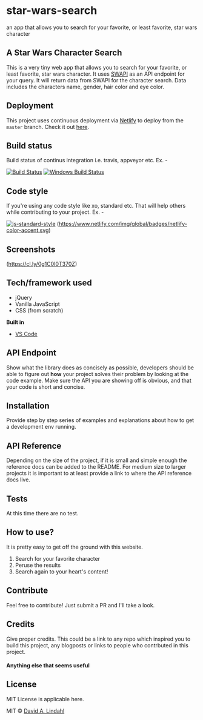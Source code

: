 # star-wars-search
an app that allows you to search for your favorite, or least favorite, star wars character


## A Star Wars Character Search
This is a very tiny web app that allows you to search for your favorite, or least favorite, star wars character. It uses [SWAPI](https://swapi.co/) as an API endpoint for your query. It will return data from SWAPI for the character search. Data includes the characters name, gender, hair color and eye color. 

## Deployment
This project uses continuous deployment via [Netlify](https://www.netlify.com/) to deploy from the `master` branch. Check it out [here](https://star-wars-search.netlify.com/).

## Build status
Build status of continus integration i.e. travis, appveyor etc. Ex. - 

[![Build Status](https://travis-ci.org/akashnimare/foco.svg?branch=master)](https://travis-ci.org/akashnimare/foco)
[![Windows Build Status](https://ci.appveyor.com/api/projects/status/github/akashnimare/foco?branch=master&svg=true)](https://ci.appveyor.com/project/akashnimare/foco/branch/master)

## Code style
If you're using any code style like xo, standard etc. That will help others while contributing to your project. Ex. -

[![js-standard-style](https://img.shields.io/badge/code%20style-standard-brightgreen.svg?style=flat)](https://github.com/feross/standard)
 (https://www.netlify.com/img/global/badges/netlify-color-accent.svg)

## Screenshots
(https://cl.ly/0g1C0I0T370Z)

## Tech/framework used
- jQuery
- Vanilla JavaScript
- CSS (from scratch)

<b>Built in</b>
- [VS Code](https://code.visualstudio.com/)

## API Endpoint
Show what the library does as concisely as possible, developers should be able to figure out **how** your project solves their problem by looking at the code example. Make sure the API you are showing off is obvious, and that your code is short and concise.

## Installation
Provide step by step series of examples and explanations about how to get a development env running.

## API Reference

Depending on the size of the project, if it is small and simple enough the reference docs can be added to the README. For medium size to larger projects it is important to at least provide a link to where the API reference docs live.

## Tests
At this time there are no test. 

## How to use?
It is pretty easy to get off the ground with this website. 
1. Search for your favorite character
2. Peruse the results
3. Search again to your heart's content!


## Contribute
Feel free to contribute! Just submit a PR and I'll take a look.

## Credits
Give proper credits. This could be a link to any repo which inspired you to build this project, any blogposts or links to people who contrbuted in this project. 

#### Anything else that seems useful

## License
MIT License is applicable here.

MIT © [David A. Lindahl](www.davidalindahl.com)